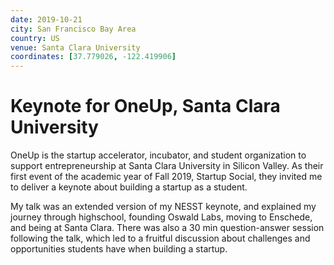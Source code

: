 ```yaml
---
date: 2019-10-21
city: San Francisco Bay Area
country: US
venue: Santa Clara University
coordinates: [37.779026, -122.419906]
---
```


# Keynote for OneUp, Santa Clara University

OneUp is the startup accelerator, incubator, and student organization to support entrepreneurship at Santa Clara University in Silicon Valley. As their first event of the academic year of Fall 2019, Startup Social, they invited me to deliver a keynote about building a startup as a student.

My talk was an extended version of my NESST keynote, and explained my journey through highschool, founding Oswald Labs, moving to Enschede, and being at Santa Clara. There was also a 30 min question-answer session following the talk, which led to a fruitful discussion about challenges and opportunities students have when building a startup.
